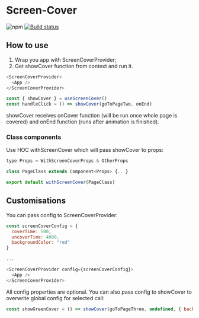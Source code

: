 # Screen-Cover

![npm](https://img.shields.io/npm/v/screen-cover)
[![Build status](https://ci.appveyor.com/api/projects/status/jhdt00h4xm893hus/branch/master?svg=true)](https://ci.appveyor.com/project/shelchkov/screen-cover/branch/master)

## How to use

1. Wrap you app with ScreenCoverProvider;
2. Get showCover function from context and run it.

```javascript
<ScreenCoverProvider>
  <App />
</ScreenCoverProvider>
```

```javascript
const { showCover } = useScreenCover()
const handleClick = () => showCover(goToPageTwo, onEnd)
```

showCover receives onCover function (will be run once whole page is covered) and onEnd function (runs after animation is finished).

### Class components

Use HOC withScreenCover which will pass showCover to props:

```javascript
type Props = WithScreenCoverProps & OtherProps

class PageClass extends Component<Props> {...}

export default withScreenCover(PageClass)
```

## Customisations

You can pass config to ScreenCoverProvider:

```javascript
const screenCoverConfig = {
  coverTime: 500,
  uncoverTime: 4000,
  backgroundColor: "red"
}

...

<ScreenCoverProvider config={screenCoverConfig}>
  <App />
</ScreenCoverProvider>
```

All config properties are optional. You can also pass config to showCover to overwrite global config for selected call:

```javascript
const showGreenCover = () => showCover(goToPageThree, undefined, { backgroundColor: "aquamarine" })
```
